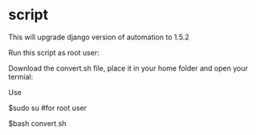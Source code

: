 script
======

This will upgrade django version of automation to 1.5.2

Run this script as root user:

Download the convert.sh file, place it in your home folder and open your termial:

Use

$sudo su                               #for root user

$bash convert.sh
